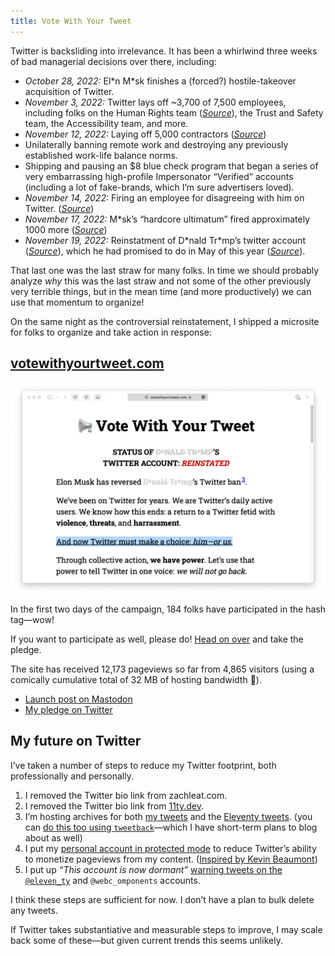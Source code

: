 ```yaml
---
title: Vote With Your Tweet
---
```

Twitter is backsliding into irrelevance. It has been a whirlwind three weeks of bad managerial decisions over there, including:

* _October 28, 2022:_ El\*n M\*sk finishes a (forced?) hostile-takeover acquisition of Twitter.
* _November 3, 2022:_ Twitter lays off ~3,700 of 7,500 employees, including folks on the Human Rights team ([_Source_](https://www.cnn.com/2022/11/03/tech/twitter-layoffs)), the Trust and Safety team, the Accessibility team, and more.
* _November 12, 2022:_ Laying off 5,000 contractors ([_Source_](https://arstechnica.com/tech-policy/2022/11/musk-recruits-engineers-for-twitter-2-0-after-mass-layoffs-and-resignations/))
* Unilaterally banning remote work and destroying any previously established work-life balance norms.
* Shipping and pausing an $8 blue check program that began a series of very embarrassing high-profile Impersonator “Verified” accounts (including a lot of fake-brands, which I’m sure advertisers loved).
* _November 14, 2022:_ Firing an employee for disagreeing with him on Twitter. ([_Source_](https://www.nbcnews.com/tech/tech-news/elon-musk-appears-fire-software-engineer-argued-twitter-rcna57170))
* _November 17, 2022:_ M\*sk’s “hardcore ultimatum” fired approximately 1000 more ([_Source_](https://www.theverge.com/2022/11/21/23472025/elon-musk-twitter-hiring-again-ending-layoffs))
* _November 19, 2022:_ Reinstatment of D\*nald Tr\*mp’s twitter account ([_Source_](https://www.theatlantic.com/ideas/archive/2022/11/elon-musk-donald-trump-twitter/672195/)), which he had promised to do in May of this year ([_Source_](https://www.npr.org/2022/05/10/1097942860/elon-musk-reverse-donald-trump-twitter-ban)).

That last one was the last straw for many folks. In time we should probably analyze _why_ this was the last straw and not some of the other previously very terrible things, but in the mean time (and more productively) we can use that momentum to organize!

On the same night as the controversial reinstatement, I shipped a microsite for folks to organize and take action in response:

## [votewithyourtweet.com](https://votewithyourtweet.com/)

<a href="https://votewithyourtweet.com/"><img src="/web/img/posts/votewithyourtweet/screenshot.png" alt="A screenshot of votewithyourtweet.com"></a>

In the first two days of the campaign, 184 folks have participated in the hash tag—wow!

If you want to participate as well, please do! [Head on over](https://votewithyourtweet.com/) and take the pledge.

The site has received 12,173 pageviews so far from 4,865 visitors (using a comically cumulative total of 32 MB of hosting bandwidth 👀).

* [Launch post on Mastodon](https://fediverse.zachleat.com/@zachleat/109374155982116165)
* [My pledge on Twitter](https://www.zachleat.com/twitter/1594179876344705025/)

## My future on Twitter

I’ve taken a number of steps to reduce my Twitter footprint, both professionally and personally.

1. I removed the Twitter bio link from zachleat.com.
1. I removed the Twitter bio link from [11ty.dev](https://www.11ty.dev/).
1. I’m hosting archives for both [my tweets](/twitter/) and the [Eleventy tweets](https://twitter.11ty.dev). (you can [do this too using `tweetback`](https://github.com/tweetback/tweetback)—which I have short-term plans to blog about as well)
1. I put my [personal account in protected mode](https://fediverse.zachleat.com/@zachleat/109383850016014385) to reduce Twitter’s ability to monetize pageviews from my content. ([Inspired by Kevin Beaumont](https://infosec.exchange/@gossithedog/109383383214225357))
1. I put up _“This account is now dormant”_ [warning tweets on the `@eleven_ty`](https://twitter.11ty.dev/1594772925332201473/) and `@webc_omponents` accounts.

I think these steps are sufficient for now. I don’t have a plan to bulk delete any tweets.

If Twitter takes substantiative and measurable steps to improve, I may scale back some of these—but given current trends this seems unlikely.